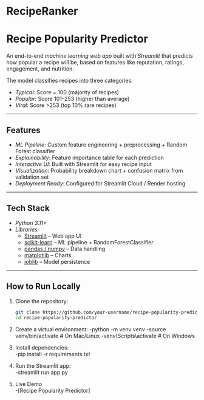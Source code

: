 # RecipeRanker
# Recipe Popularity Predictor

An end-to-end *machine learning web app* built with *Streamlit* that predicts how popular a recipe will be, based on features like reputation, ratings, engagement, and nutrition.  

The model classifies recipes into three categories:
- *Typical*: Score = 100 (majority of recipes)  
- *Popular*: Score 101–253 (higher than average)  
- *Viral*: Score >253 (top 10% rare recipes)  

---

## Features
- *ML Pipeline*: Custom feature engineering + preprocessing + Random Forest classifier  
- *Explainability*: Feature importance table for each prediction  
- *Interactive UI*: Built with Streamlit for easy recipe input  
- *Visualization*: Probability breakdown chart + confusion matrix from validation set  
- *Deployment Ready*: Configured for Streamlit Cloud / Render hosting  

---

## Tech Stack
- *Python 3.11+*  
- *Libraries*:  
  - [Streamlit](https://streamlit.io/) – Web app UI  
  - [scikit-learn](https://scikit-learn.org/) – ML pipeline + RandomForestClassifier  
  - [pandas / numpy](https://pandas.pydata.org/) – Data handling  
  - [matplotlib](https://matplotlib.org/) – Charts  
  - [joblib](https://joblib.readthedocs.io/) – Model persistence  

---

## How to Run Locally
1. Clone the repository:
   ```bash
   git clone https://github.com/your-username/recipe-popularity-predictor.git
   cd recipe-popularity-predictor
2. Create a virtual environment:
   -python -m venv venv
   -source venv/bin/activate   # On Mac/Linux
   -venv\Scripts\activate      # On Windows

3. Install dependencies:<br>
   -pip install -r requirements.txt<br>

4. Run the Streamlit app:<br>
   -streamlit run app.py<br>
5. Live Demo<br>
-[Recipe Popularity Predictor]
